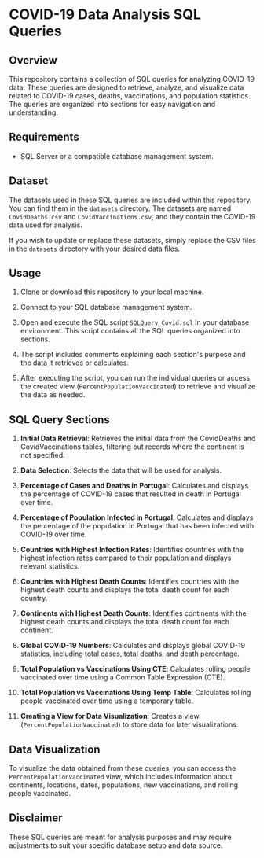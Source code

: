 # COVID-19 Data Analysis SQL Queries

## Overview

This repository contains a collection of SQL queries for analyzing COVID-19 data. These queries are designed to retrieve, analyze, and visualize data related to COVID-19 cases, deaths, vaccinations, and population statistics. The queries are organized into sections for easy navigation and understanding.

## Requirements

- SQL Server or a compatible database management system.

## Dataset
The datasets used in these SQL queries are included within this repository. You can find them in the `datasets` directory. The datasets are named `CovidDeaths.csv` and `CovidVaccinations.csv`, and they contain the COVID-19 data used for analysis.

If you wish to update or replace these datasets, simply replace the CSV files in the `datasets` directory with your desired data files.

## Usage

1. Clone or download this repository to your local machine.

2. Connect to your SQL database management system.

3. Open and execute the SQL script `SQLQuery_Covid.sql` in your database environment. This script contains all the SQL queries organized into sections.

4. The script includes comments explaining each section's purpose and the data it retrieves or calculates.

5. After executing the script, you can run the individual queries or access the created view (`PercentPopulationVaccinated`) to retrieve and visualize the data as needed.

## SQL Query Sections

1. **Initial Data Retrieval**: Retrieves the initial data from the CovidDeaths and CovidVaccinations tables, filtering out records where the continent is not specified.

2. **Data Selection**: Selects the data that will be used for analysis.

3. **Percentage of Cases and Deaths in Portugal**: Calculates and displays the percentage of COVID-19 cases that resulted in death in Portugal over time.

4. **Percentage of Population Infected in Portugal**: Calculates and displays the percentage of the population in Portugal that has been infected with COVID-19 over time.

5. **Countries with Highest Infection Rates**: Identifies countries with the highest infection rates compared to their population and displays relevant statistics.

6. **Countries with Highest Death Counts**: Identifies countries with the highest death counts and displays the total death count for each country.

7. **Continents with Highest Death Counts**: Identifies continents with the highest death counts and displays the total death count for each continent.

8. **Global COVID-19 Numbers**: Calculates and displays global COVID-19 statistics, including total cases, total deaths, and death percentage.

9. **Total Population vs Vaccinations Using CTE**: Calculates rolling people vaccinated over time using a Common Table Expression (CTE).

10. **Total Population vs Vaccinations Using Temp Table**: Calculates rolling people vaccinated over time using a temporary table.

11. **Creating a View for Data Visualization**: Creates a view (`PercentPopulationVaccinated`) to store data for later visualizations.

## Data Visualization

To visualize the data obtained from these queries, you can access the `PercentPopulationVaccinated` view, which includes information about continents, locations, dates, populations, new vaccinations, and rolling people vaccinated.

## Disclaimer

These SQL queries are meant for analysis purposes and may require adjustments to suit your specific database setup and data source.
